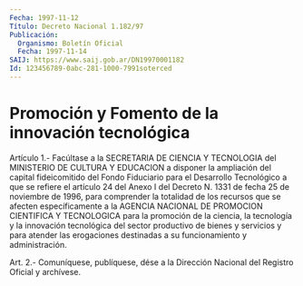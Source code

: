 ```yaml
---
Fecha: 1997-11-12
Título: Decreto Nacional 1.182/97
Publicación:
  Organismo: Boletín Oficial
  Fecha: 1997-11-14
SAIJ: https://www.saij.gob.ar/DN19970001182
Id: 123456789-0abc-281-1000-7991soterced
---
```

# Promoción y Fomento de la innovación tecnológica

<a id="1"></a>
Artículo  1.-  Facúltase a la SECRETARIA DE CIENCIA Y TECNOLOGIA del MINISTERIO DE CULTURA  Y  EDUCACION    a  disponer la ampliación del capital  fideicomitido  del  Fondo  Fiduciario  para  el  Desarrollo Tecnológico a que se refiere el artículo  24 del Anexo I del Decreto N.  1331  de  fecha  25  de  noviembre de 1996, para  comprender  la totalidad  de  los recursos que  se  afecten  específicamente  a  la AGENCIA NACIONAL  DE  PROMOCION  CIENTIFICA  Y  TECNOLOGICA  para la promoción  de  la ciencia, la tecnología y la innovación tecnológica del sector productivo  de  bienes  y  servicios  y  para atender las erogaciones    destinadas  a  su  funcionamiento  y  administración.

<a id="2"></a>
Art.  2.-  Comuníquese, publíquese, dése a la Dirección Nacional del Registro Oficial y archívese.
